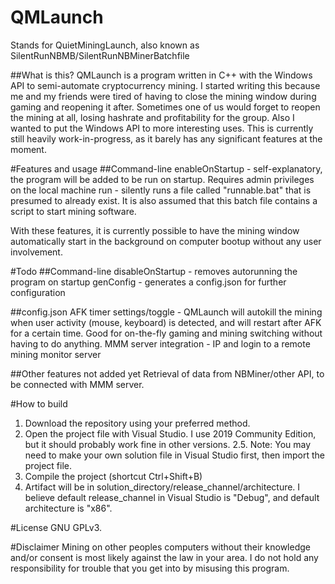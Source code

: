 # QMLaunch
Stands for QuietMiningLaunch, also known as SilentRunNBMB/SilentRunNBMinerBatchfile

##What is this?
QMLaunch is a program written in C++ with the Windows API to semi-automate cryptocurrency mining. I started writing this because me and my friends were tired of having to close the mining window during gaming and reopening it after. Sometimes one of us would forget to reopen the mining at all, losing hashrate and profitability for the group. Also I wanted to put the Windows API to more interesting uses. This is currently still heavily work-in-progress, as it barely has any significant features at the moment.

#Features and usage
##Command-line
enableOnStartup - self-explanatory, the program will be added to be run on startup. Requires admin privileges on the local machine
run - silently runs a file called "runnable.bat" that is presumed to already exist. It is also assumed that this batch file contains a script to start mining software.

With these features, it is currently possible to have the mining window automatically start in the background on computer bootup without any user involvement. 

#Todo
##Command-line
disableOnStartup - removes autorunning the program on startup
genConfig - generates a config.json for further configuration

##config.json
AFK timer settings/toggle - QMLaunch will autokill the mining when user activity (mouse, keyboard) is detected, and will restart after AFK for a certain time. Good for on-the-fly gaming and mining switching without having to do anything.
MMM server integration - IP and login to a remote mining monitor server 

##Other features not added yet
Retrieval of data from NBMiner/other API, to be connected with MMM server.

#How to build
1. Download the repository using your preferred method.
2. Open the project file with Visual Studio. I use 2019 Community Edition, but it should probably work fine in other versions.
2.5. Note: You may need to make your own solution file in Visual Studio first, then import the project file.
3. Compile the project (shortcut Ctrl+Shift+B)
4. Artifact will be in solution_directory/release_channel/architecture. I believe default release_channel in Visual Studio is "Debug", and default architecture is "x86".

#License
GNU GPLv3.

#Disclaimer
Mining on other peoples computers without their knowledge and/or consent is most likely against the law in your area. I do not hold any responsibility for trouble that you get into by misusing this program.
